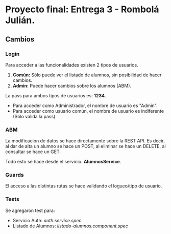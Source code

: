 # Proyecto final: Entrega 3 - Rombolá Julián.

## Cambios
### Login
Para acceder a las funcionalidades existen 2 tipos de usuarios.
1. **Común:** Sólo puede ver el listado de alumnos, sin posibilidad de hacer cambios.
2. **Admin:** Puede hacer cambios sobre los alumnos (ABM).

La pass para ambos tipos de usuarios es: **1234**.
- Para acceder como Administrador, el nombre de usuario es "Admin".
- Para acceder como usuario común, el nombre de usuario es indiferente (Sólo valida la pass).

### ABM
La modificación de datos se hace directamente sobre la REST API. Es decir, al dar de alta un alumno se hace un POST, al eliminar se hace un DELETE, al consultar se hace un GET.

Todo esto se hace desde el servicio: **AlumnosService**.

### Guards
El acceso a las distintas rutas se hace validando el logueo/tipo de usuario.

### Tests
Se agregaron test para:
- Servicio Auth: _auth.service.spec_
- Listado de Alumnos: _listado-alumnos.component.spec_
